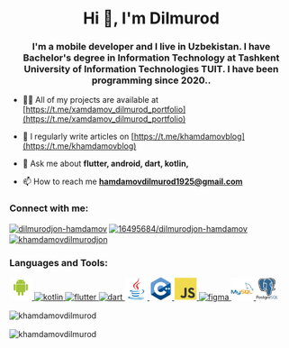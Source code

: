 <h1 align="center">Hi 👋, I'm Dilmurod</h1>
<h3 align="center">I'm a mobile developer and I live in Uzbekistan. I have Bachelor's degree in Information Technology at Tashkent University of Information Technologies TUIT. I have been programming since 2020..</h3>

- 👨‍💻 All of my projects are available at [https://t.me/xamdamov_dilmurod_portfolio](https://t.me/xamdamov_dilmurod_portfolio)

- 📝 I regularly write articles on [https://t.me/khamdamovblog](https://t.me/khamdamovblog)

- 💬 Ask me about **flutter, android, dart, kotlin,**

- 📫 How to reach me **hamdamovdilmurod1925@gmail.com**

<h3 align="left">Connect with me:</h3>
<p align="left">
<a href="https://linkedin.com/in/dilmurodjon-hamdamov" target="blank"><img align="center" src="https://raw.githubusercontent.com/rahuldkjain/github-profile-readme-generator/master/src/images/icons/Social/linked-in-alt.svg" alt="dilmurodjon-hamdamov" height="30" width="40" /></a>
<a href="https://stackoverflow.com/users/16495684/dilmurodjon-hamdamov" target="blank"><img align="center" src="https://raw.githubusercontent.com/rahuldkjain/github-profile-readme-generator/master/src/images/icons/Social/stack-overflow.svg" alt="16495684/dilmurodjon-hamdamov" height="30" width="40" /></a>
<a href="https://instagram.com/khamdamovdilmurodjon" target="blank"><img align="center" src="https://raw.githubusercontent.com/rahuldkjain/github-profile-readme-generator/master/src/images/icons/Social/instagram.svg" alt="khamdamovdilmurodjon" height="30" width="40" /></a>
</p>

<h3 align="left">Languages and Tools:</h3>
<p align="left"> <a href="https://developer.android.com" target="_blank" rel="noreferrer"> <img src="https://raw.githubusercontent.com/devicons/devicon/master/icons/android/android-original-wordmark.svg" alt="android" width="40" height="40"/> </a> <a href="https://kotlinlang.org" target="_blank" rel="noreferrer"> <img src="https://www.vectorlogo.zone/logos/kotlinlang/kotlinlang-icon.svg" alt="kotlin" width="40" height="40"/> </a> <a href="https://flutter.dev" target="_blank" rel="noreferrer"> <img src="https://www.vectorlogo.zone/logos/flutterio/flutterio-icon.svg" alt="flutter" width="40" height="40"/> </a> <a href="https://dart.dev" target="_blank" rel="noreferrer"> <img src="https://www.vectorlogo.zone/logos/dartlang/dartlang-icon.svg" alt="dart" width="40" height="40"/> </a> <a href="https://www.java.com" target="_blank" rel="noreferrer"> <img src="https://raw.githubusercontent.com/devicons/devicon/master/icons/java/java-original.svg" alt="java" width="40" height="40"/> </a><a href="https://www.w3schools.com/cpp/" target="_blank" rel="noreferrer"> <img src="https://raw.githubusercontent.com/devicons/devicon/master/icons/cplusplus/cplusplus-original.svg" alt="cplusplus" width="40" height="40"/> </a> <a href="https://developer.mozilla.org/en-US/docs/Web/JavaScript" target="_blank" rel="noreferrer"> <img src="https://raw.githubusercontent.com/devicons/devicon/master/icons/javascript/javascript-original.svg" alt="javascript" width="40" height="40"/> </a>  <a href="https://www.figma.com/" target="_blank" rel="noreferrer"> <img src="https://www.vectorlogo.zone/logos/figma/figma-icon.svg" alt="figma" width="40" height="40"/> </a> <a href="https://www.mysql.com/" target="_blank" rel="noreferrer"> <img src="https://raw.githubusercontent.com/devicons/devicon/master/icons/mysql/mysql-original-wordmark.svg" alt="mysql" width="40" height="40"/> </a> <a href="https://www.postgresql.org" target="_blank" rel="noreferrer"> <img src="https://raw.githubusercontent.com/devicons/devicon/master/icons/postgresql/postgresql-original-wordmark.svg" alt="postgresql" width="40" height="40"/> </a> </p>

<p><img align="center" src="https://github-readme-stats.vercel.app/api/top-langs?username=khamdamovdilmurod&show_icons=true&locale=en&layout=compact" alt="khamdamovdilmurod" /></p>

<p><img align="center" src="https://github-readme-streak-stats.herokuapp.com/?user=khamdamovdilmurod&" alt="khamdamovdilmurod" /></p>
